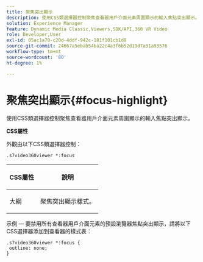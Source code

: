 ```yaml
---
title: 聚焦突出顯示
description: 使用CSS類選擇器控制聚焦查看器用戶介面元素周圍顯示的輸入焦點突出顯示。
solution: Experience Manager
feature: Dynamic Media Classic,Viewers,SDK/API,360 VR Video
role: Developer,User
exl-id: 05ac1a70-c20d-4ddf-942c-181f101cb1d8
source-git-commit: 24667a5ebab54ba22c4a3f6b52d19d7a31a93576
workflow-type: tm+mt
source-wordcount: '80'
ht-degree: 1%

---
```


# 聚焦突出顯示{#focus-highlight}

使用CSS類選擇器控制聚焦查看器用戶介面元素周圍顯示的輸入焦點突出顯示。

<!--<a id="section_061E550C1C1D4DB2BD663A898895B38C"></a>-->

**CSS屬性**

外觀由以下CSS類選擇器控制：

```
.s7video360viewer *:focus
```

<table id="table_94EE3F5BBE4547C0B4943471CEE7EDE4"> 
 <thead> 
  <tr> 
   <th colname="col1" class="entry"> <p> CSS屬性 </p> </th> 
   <th colname="col2" class="entry"> <p>說明 </p> </th> 
  </tr> 
 </thead>
 <tbody> 
  <tr> 
   <td colname="col1"> <p> <span class="codeph"> 大綱 </span> </p> </td> 
   <td colname="col2"> <p>聚焦突出顯示樣式。 </p> </td> 
  </tr> 
 </tbody> 
</table>

示例 — 要禁用所有查看器用戶介面元素的預設瀏覽器焦點突出顯示，請將以下CSS選擇器添加到查看器的樣式表：

```
.s7video360viewer *:focus { 
 outline: none; 
}
```
